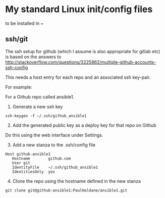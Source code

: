 # My standard Linux init/config files

to be installed in ~

## ssh/git

The ssh setup for github (which I assume is also appropriate for gitlab etc) is
based on the answers to
http://stackoverflow.com/questions/3225862/multiple-github-accounts-ssh-config

This needs a host entry for each repo and an associated ssh key-pair.

For example:

For a Github repo called ansible1.

1. Generate a new ssh key
 ```
ssh-keygen -f ~/.ssh/github_ansible1
```

2. Add the generated public key as a deploy key for that repo on Github

Do this using the web interface under Settings.

3. Add a new stanza to the .ssh/config file
 ```
Host github-ansible1
	Hostname        github.com
	User git
	IdentityFile    ~/.ssh/github_ansible1
	IdentitiesOnly	yes
```

4. Clone the repo using the hostname defined in the new stanza
 ```
git clone git@github-ansible1:PaulHaldane/ansible1.git
```
